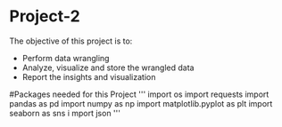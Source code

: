 # Project-2
The objective of this project is to:
* Perform data wrangling
* Analyze, visualize and store the wrangled data
* Report the insights and visualization 

#Packages needed for this Project
''' import os
    import requests
    import pandas as pd
    import numpy as np
    import matplotlib.pyplot as plt
    import seaborn as sns
i   mport json '''


